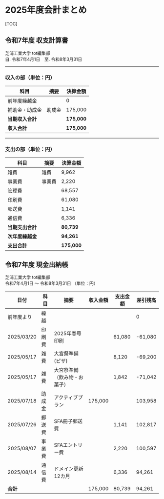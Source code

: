 # 2025年度会計まとめ



[TOC]

## 令和7年度 収支計算書
芝浦工業大学 tot編集部  
自. 令和7年4月1日　至. 令和8年3月31日  

---

### 収入の部（単位：円）

| 科目             | 摘要   | 決算金額    |
| ---------------- | ------ | ----------- |
| 前年度繰越金     |        | 0           |
| 補助金・助成金   | 助成金 | 175,000     |
| **当期収入合計** |        | **175,000** |
| **収入合計**     |        | **175,000** |

---

### 支出の部（単位：円）

| 科目             | 摘要   | 決算金額    |
| ---------------- | ------ | ----------- |
| 雑費             | 雑費   | 9,962       |
| 事業費           | 事業費 | 2,220       |
| 管理費           |        | 68,557      |
| 印刷費           |        | 61,080      |
| 郵送費           |        | 1,141       |
| 通信費           |        | 6,336       |
| **当期支出合計** |        | **80,739**  |
| **次年度繰越金** |        | **94,261**  |
| **支出合計**     |        | **175,000** |





## 令和7年度 現金出納帳
芝浦工業大学 tot編集部  
令和7年4月1日 ～ 令和8年3月31日 （単位：円）

| 日付       | 科目   | 摘要                         | 収入金額 | 支出金額 | 差引残高 |
| ---------- | ------ | ---------------------------- | -------- | -------- | -------- |
| 前年度より | 繰越   |                              |          |          | 0        |
| 2025/03/20 | 印刷費 | 2025年春号印刷               |          | 61,080   | -61,080  |
| 2025/05/17 | 雑費   | 大宮祭準備(ピザ)             |          | 8,120    | -69,200  |
| 2025/05/17 | 雑費   | 大宮祭準備（飲み物・お菓子） |          | 1,842    | -71,042  |
| 2025/07/18 | 助成金 | アクティブプラン             | 175,000  |          | 103,958  |
| 2025/07/26 | 郵送費 | SFA冊子郵送費                |          | 1,141    | 102,817  |
| 2025/08/07 | 事業費 | SFAエントリー費              |          | 2,220    | 100,597  |
| 2025/08/14 | 通信費 | ドメイン更新12カ月           |          | 6,336    | 94,261   |
| **合計**   |        |                              | 175,000  | 80,739   | 94,261   |